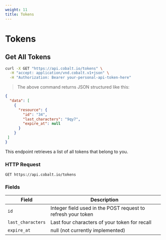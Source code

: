 ```yaml
---
weight: 11
title: Tokens
---
```


# Tokens

## Get All Tokens

```sh
curl -X GET "https://api.cobalt.io/tokens" \
  -H "accept: application/vnd.cobalt.v1+json" \
  -H "Authorization: Bearer your-personal-api-token-here" 
```

> The above command returns JSON structured like this:

```json
{
  "data": [
    {
      "resource": {
        "id": "34",
        "last_characters": "9qy7",
        "expire_at": null
      }
    }
 ]
}
```

This endpoint retrieves a list of all tokens that belong to you.

### HTTP Request

`GET https://api.cobalt.io/tokens`

### Fields

| Field             | Description                                                  |
|-------------------|--------------------------------------------------------------|
| `id`              | Integer field used in the POST request to refresh your token |
| `last_characters` | Last four characters of your token for recall                |
| `expire_at`       | null (not currently implemented)                             |
